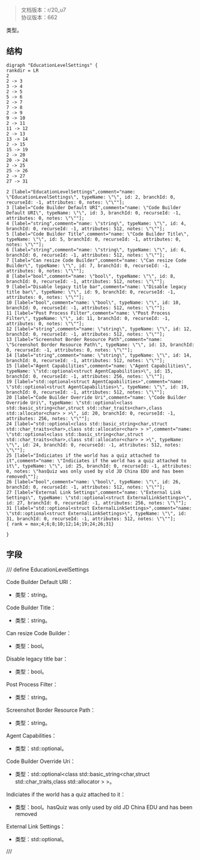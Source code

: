 # <!-- md:samp EducationLevelSettings -->

> 文档版本：r/20_u7<br/>协议版本：662

<!-- md:samp EducationLevelSettings -->类型。

## 结构

```viz
digraph "EducationLevelSettings" {
rankdir = LR
2
2 -> 3
3 -> 4
2 -> 5
5 -> 6
2 -> 7
7 -> 8
2 -> 9
9 -> 10
2 -> 11
11 -> 12
2 -> 13
13 -> 14
2 -> 15
15 -> 19
2 -> 20
20 -> 24
2 -> 25
25 -> 26
2 -> 27
27 -> 31

2 [label="EducationLevelSettings",comment="name: \"EducationLevelSettings\", typeName: \"\", id: 2, branchId: 0, recurseId: -1, attributes: 0, notes: \"\""];
3 [label="Code Builder Default URI",comment="name: \"Code Builder Default URI\", typeName: \"\", id: 3, branchId: 0, recurseId: -1, attributes: 0, notes: \"\""];
4 [label="string",comment="name: \"string\", typeName: \"\", id: 4, branchId: 0, recurseId: -1, attributes: 512, notes: \"\""];
5 [label="Code Builder Title",comment="name: \"Code Builder Title\", typeName: \"\", id: 5, branchId: 0, recurseId: -1, attributes: 0, notes: \"\""];
6 [label="string",comment="name: \"string\", typeName: \"\", id: 6, branchId: 0, recurseId: -1, attributes: 512, notes: \"\""];
7 [label="Can resize Code Builder",comment="name: \"Can resize Code Builder\", typeName: \"\", id: 7, branchId: 0, recurseId: -1, attributes: 0, notes: \"\""];
8 [label="bool",comment="name: \"bool\", typeName: \"\", id: 8, branchId: 0, recurseId: -1, attributes: 512, notes: \"\""];
9 [label="Disable legacy title bar",comment="name: \"Disable legacy title bar\", typeName: \"\", id: 9, branchId: 0, recurseId: -1, attributes: 0, notes: \"\""];
10 [label="bool",comment="name: \"bool\", typeName: \"\", id: 10, branchId: 0, recurseId: -1, attributes: 512, notes: \"\""];
11 [label="Post Process Filter",comment="name: \"Post Process Filter\", typeName: \"\", id: 11, branchId: 0, recurseId: -1, attributes: 0, notes: \"\""];
12 [label="string",comment="name: \"string\", typeName: \"\", id: 12, branchId: 0, recurseId: -1, attributes: 512, notes: \"\""];
13 [label="Screenshot Border Resource Path",comment="name: \"Screenshot Border Resource Path\", typeName: \"\", id: 13, branchId: 0, recurseId: -1, attributes: 0, notes: \"\""];
14 [label="string",comment="name: \"string\", typeName: \"\", id: 14, branchId: 0, recurseId: -1, attributes: 512, notes: \"\""];
15 [label="Agent Capabilities",comment="name: \"Agent Capabilities\", typeName: \"std::optional<struct AgentCapabilities>\", id: 15, branchId: 0, recurseId: -1, attributes: 256, notes: \"\""];
19 [label="std::optional<struct AgentCapabilities>",comment="name: \"std::optional<struct AgentCapabilities>\", typeName: \"\", id: 19, branchId: 0, recurseId: -1, attributes: 512, notes: \"\""];
20 [label="Code Builder Override Uri",comment="name: \"Code Builder Override Uri\", typeName: \"std::optional<class std::basic_string<char,struct std::char_traits<char>,class std::allocator<char> > >\", id: 20, branchId: 0, recurseId: -1, attributes: 256, notes: \"\""];
24 [label="std::optional<class std::basic_string<char,struct std::char_traits<char>,class std::allocator<char> > >",comment="name: \"std::optional<class std::basic_string<char,struct std::char_traits<char>,class std::allocator<char> > >\", typeName: \"\", id: 24, branchId: 0, recurseId: -1, attributes: 512, notes: \"\""];
25 [label="Indiciates if the world has a quiz attached to it",comment="name: \"Indiciates if the world has a quiz attached to it\", typeName: \"\", id: 25, branchId: 0, recurseId: -1, attributes: 0, notes: \"hasQuiz was only used by old JD China EDU and has been removed\""];
26 [label="bool",comment="name: \"bool\", typeName: \"\", id: 26, branchId: 0, recurseId: -1, attributes: 512, notes: \"\""];
27 [label="External Link Settings",comment="name: \"External Link Settings\", typeName: \"std::optional<struct ExternalLinkSettings>\", id: 27, branchId: 0, recurseId: -1, attributes: 256, notes: \"\""];
31 [label="std::optional<struct ExternalLinkSettings>",comment="name: \"std::optional<struct ExternalLinkSettings>\", typeName: \"\", id: 31, branchId: 0, recurseId: -1, attributes: 512, notes: \"\""];
{ rank = max;4;6;8;10;12;14;19;24;26;31}

}

```

## 字段

/// define
EducationLevelSettings

Code Builder Default URI：<!-- md:samp string -->

- 类型：string。

Code Builder Title：<!-- md:samp string -->

- 类型：string。

Can resize Code Builder：<!-- md:samp bool -->

- 类型：bool。

Disable legacy title bar：<!-- md:samp bool -->

- 类型：bool。

Post Process Filter：<!-- md:samp string -->

- 类型：string。

Screenshot Border Resource Path：<!-- md:samp string -->

- 类型：string。

Agent Capabilities：[<!-- md:samp std::optional<struct AgentCapabilities> -->](../types/std::optional<struct_agentcapabilities>.md)

- 类型：std::optional<struct AgentCapabilities>。

Code Builder Override Uri：[<!-- md:samp std::optional<class std::basic_string<char,struct std::char_traits<char>,class std::allocator<char> > > -->](../types/std::optional<class_std::basic_string<char,struct_std::char_traits<char>,class_std::allocator<char>_>_>.md)

- 类型：std::optional<class std::basic_string<char,struct std::char_traits<char>,class std::allocator<char> > >。

Indiciates if the world has a quiz attached to it：<!-- md:samp bool -->

- 类型：bool。hasQuiz was only used by old JD China EDU and has been removed

External Link Settings：[<!-- md:samp std::optional<struct ExternalLinkSettings> -->](../types/std::optional<struct_externallinksettings>.md)

- 类型：std::optional<struct ExternalLinkSettings>。


///
